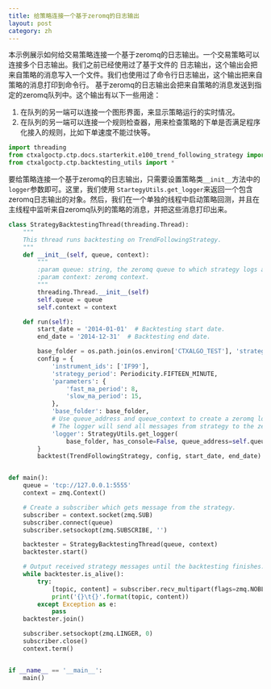 ```yaml
---
title: 给策略连接一个基于zeromq的日志输出
layout: post
category: zh
---
```


本示例展示如何给交易策略连接一个基于zeromq的日志输出。一个交易策略可以连接多个日志输出。我们之前已经使用过了基于文件的
日志输出，这个输出会把来自策略的消息写入一个文件。我们也使用过了命令行日志输出，这个输出把来自策略的消息打印到命令行。
基于zeromq的日志输出会把来自策略的消息发送到指定的zeromq队列中。这个输出有以下一些用途：
1. 在队列的另一端可以连接一个图形界面，来显示策略运行的实时情况。
2. 在队列的另一端可以连接一个规则检查器，用来检查策略的下单是否满足程序化接入的规则，比如下单速度不能过快等。

```python
import threading
from ctxalgoctp.ctp.docs.starterkit.e100_trend_following_strategy import TrendFollowingStrategy
from ctxalgoctp.ctp.backtesting_utils import *
```

要给策略连接一个基于zeromq的日志输出，只需要设置策略类`__init__`方法中的`logger`参数即可。这里，我们使用
`StartegyUtils.get_logger`来返回一个包含zeromq日志输出的对象。然后，我们在一个单独的线程中启动策略回测，并且在
主线程中监听来自zeromq队列的策略的消息，并把这些消息打印出来。

```python
class StrategyBacktestingThread(threading.Thread):
    """
    This thread runs backtesting on TrendFollowingStrategy.
    """
    def __init__(self, queue, context):
        """
        :param queue: string, the zeromq queue to which strategy logs are sent.
        :param context: zeromq context.
        """
        threading.Thread.__init__(self)
        self.queue = queue
        self.context = context

    def run(self):
        start_date = '2014-01-01'  # Backtesting start date.
        end_date = '2014-12-31'  # Backtesting end date.

        base_folder = os.path.join(os.environ['CTXALGO_TEST'], 'strategies', TrendFollowingStrategy.__name__)
        config = {
            'instrument_ids': ['IF99'],
            'strategy_period': Periodicity.FIFTEEN_MINUTE,
            'parameters': {
                'fast_ma_period': 8,
                'slow_ma_period': 15,
            },
            'base_folder': base_folder,
            # Use queue_address and queue_context to create a zeromq logger.
            # The logger will send all messages from strategy to the zeromq queue.
            'logger': StrategyUtils.get_logger(
                base_folder, has_console=False, queue_address=self.queue, queue_context=self.context)
        }
        backtest(TrendFollowingStrategy, config, start_date, end_date)


def main():
    queue = 'tcp://127.0.0.1:5555'
    context = zmq.Context()

    # Create a subscriber which gets message from the strategy.
    subscriber = context.socket(zmq.SUB)
    subscriber.connect(queue)
    subscriber.setsockopt(zmq.SUBSCRIBE, '')

    backtester = StrategyBacktestingThread(queue, context)
    backtester.start()

    # Output received strategy messages until the backtesting finishes.
    while backtester.is_alive():
        try:
            [topic, content] = subscriber.recv_multipart(flags=zmq.NOBLOCK)
            print('{}\t{}'.format(topic, content))
        except Exception as e:
            pass
    backtester.join()

    subscriber.setsockopt(zmq.LINGER, 0)
    subscriber.close()
    context.term()


if __name__ == '__main__':
    main()

```
